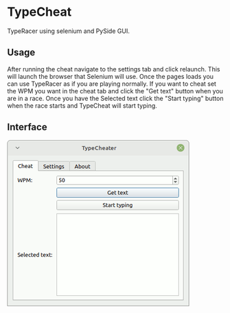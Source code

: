# TypeCheat
TypeRacer using selenium and PySide GUI.
## Usage
After running the cheat navigate to the settings tab and click relaunch. This will launch the browser that Selenium will use. Once the pages loads you can use TypeRacer as if you are playing normally. If you want to cheat set the WPM you want in the cheat tab and click the "Get text" button when you are in a race. Once you have the Selected text click the "Start typing" button when the race starts and TypeCheat will start typing.
## Interface
![Image](https://github.com/1337Rin/TypeCheat/blob/main/images/typecheatpre.gif?raw=true)
